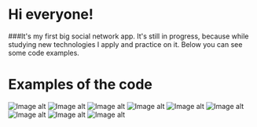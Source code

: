 # Hi everyone!
###It's my first big social network app. It's still in progress, because while studying new technologies I apply and practice on it.
Below you can see some code examples.



# Examples of the code

![Image alt](https://github.com/RuslanFom/Socnet/blob/master/ImgCode/%D0%9F%D1%80%D0%B8%D0%BC%D0%B5%D1%80%D1%8B%20%D0%BA%D0%BE%D0%B4%D0%B0%201.png)
![Image alt](https://github.com/RuslanFom/Socnet/blob/master/ImgCode/%D0%9F%D1%80%D0%B8%D0%BC%D0%B5%D1%80%D1%8B%20%D0%BA%D0%BE%D0%B4%D0%B0%202.png)
![Image alt](https://github.com/RuslanFom/Socnet/blob/master/ImgCode/%D0%9F%D1%80%D0%B8%D0%BC%D0%B5%D1%80%D1%8B%20%D0%BA%D0%BE%D0%B4%D0%B0%203.png)
![Image alt](https://github.com/RuslanFom/Socnet/blob/master/ImgCode/%D0%9F%D1%80%D0%B8%D0%BC%D0%B5%D1%80%D1%8B%20%D0%BA%D0%BE%D0%B4%D0%B0%204.png)
![Image alt](https://github.com/RuslanFom/Socnet/blob/master/ImgCode/%D0%9F%D1%80%D0%B8%D0%BC%D0%B5%D1%80%D1%8B%20%D0%BA%D0%BE%D0%B4%D0%B0%205.png)
![Image alt](https://github.com/RuslanFom/Socnet/blob/master/ImgCode/%D0%9F%D1%80%D0%B8%D0%BC%D0%B5%D1%80%D1%8B%20%D0%BA%D0%BE%D0%B4%D0%B0%206.png)
![Image alt](https://github.com/RuslanFom/Socnet/blob/master/ImgCode/%D0%9F%D1%80%D0%B8%D0%BC%D0%B5%D1%80%D1%8B%20%D0%BA%D0%BE%D0%B4%D0%B0%207.png)
![Image alt](https://github.com/RuslanFom/Socnet/blob/master/ImgCode/%D0%9F%D1%80%D0%B8%D0%BC%D0%B5%D1%80%D1%8B%20%D0%BA%D0%BE%D0%B4%D0%B0%208.png)
![Image alt](https://github.com/RuslanFom/Socnet/blob/master/ImgCode/%D0%9F%D1%80%D0%B8%D0%BC%D0%B5%D1%80%D1%8B%20%D0%BA%D0%BE%D0%B4%D0%B0%209.png)
